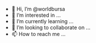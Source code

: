 - 👋 Hi, I’m @worldbursa
- 👀 I’m interested in ...
- 🌱 I’m currently learning ...
- 💞️ I’m looking to collaborate on ...
- 📫 How to reach me ...

<!---
worldbursa/worldbursa is a ✨ special ✨ repository because its `README.md` (this file) appears on your GitHub profile.
You can click the Preview link to take a look at your changes.
--->
